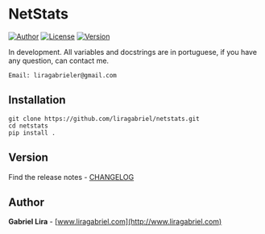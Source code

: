 # NetStats

[![Author](https://img.shields.io/badge/author-Gabriel-blue)](http://www.liragabriel.com)
[![License](https://img.shields.io/badge/license-MIT-green)](https://github.com/liragabriel/netstats/blob/master/LICENSE)
[![Version](https://img.shields.io/badge/version-v2.1.0-yellow)](https://github.com/liragabriel/DS/blob/master/CHANGELOG.md)

In development. All variables and docstrings are in portuguese, if you have any question, can contact me.

    Email: liragabrieler@gmail.com
  
## Installation

    git clone https://github.com/liragabriel/netstats.git
    cd netstats
    pip install .

## Version

Find the release notes - [CHANGELOG](https://github.com/liragabriel/DS/blob/master/CHANGELOG.md)

## Author

**Gabriel Lira** - [www.liragabriel.com](http://www.liragabriel.com)
